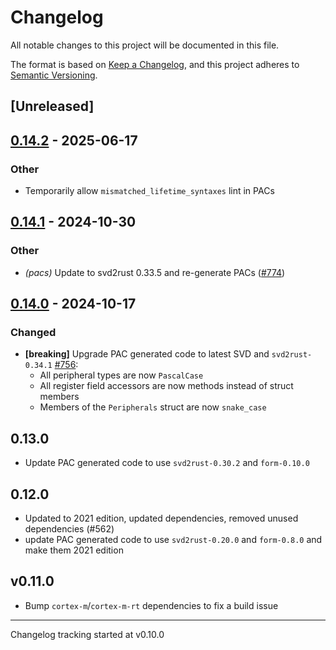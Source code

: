 # Changelog

All notable changes to this project will be documented in this file.

The format is based on [Keep a Changelog](https://keepachangelog.com/en/1.0.0/),
and this project adheres to [Semantic Versioning](https://semver.org/spec/v2.0.0.html).

## [Unreleased]

## [0.14.2](https://github.com/atsamd-rs/atsamd/compare/atsamd51j-0.14.1...atsamd51j-0.14.2) - 2025-06-17

### Other

- Temporarily allow `mismatched_lifetime_syntaxes` lint in PACs

## [0.14.1](https://github.com/atsamd-rs/atsamd/compare/atsamd51j-0.14.0...atsamd51j-0.14.1) - 2024-10-30

### Other

- *(pacs)* Update to svd2rust 0.33.5 and re-generate PACs ([#774](https://github.com/atsamd-rs/atsamd/pull/774))

## [0.14.0](https://github.com/atsamd-rs/atsamd/compare/atsamd51j-0.13.0...atsamd51j-0.14.0) - 2024-10-17

### Changed

- **[breaking]** Upgrade PAC generated code to latest SVD and `svd2rust-0.34.1` [#756](https://github.com/atsamd-rs/atsamd/pull/756):
  - All peripheral types are now `PascalCase`
  - All register field accessors are now methods instead of struct members
  - Members of the `Peripherals` struct are now `snake_case`

## 0.13.0

- Update PAC generated code to use `svd2rust-0.30.2` and `form-0.10.0`

## 0.12.0

- Updated to 2021 edition, updated dependencies, removed unused dependencies (#562)
- update PAC generated code to use `svd2rust-0.20.0` and `form-0.8.0` and make them 2021 edition

## v0.11.0

* Bump `cortex-m`/`cortex-m-rt` dependencies to fix a build issue

---

Changelog tracking started at v0.10.0
